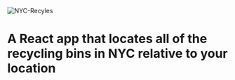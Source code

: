 ![NYC-Recyles](../NYC-Recycles.png)

<h1>A React app that locates all of the recycling bins in NYC relative to your location</h1>
